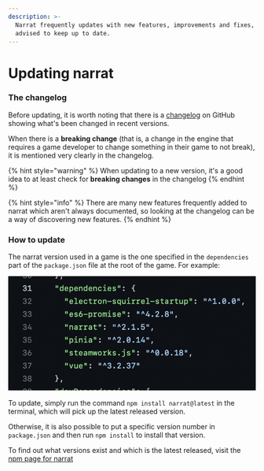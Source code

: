 ```yaml
---
description: >-
  Narrat frequently updates with new features, improvements and fixes, so it is
  advised to keep up to date.
---
```


# Updating narrat

### The changelog

Before updating, it is worth noting that there is a [changelog](https://github.com/liana-p/narrat/blob/main/CHANGELOG.md) on GitHub showing what's been changed in recent versions.

When there is a **breaking change** (that is, a change in the engine that requires a game developer to change something in their game to not break), it is mentioned very clearly in the changelog.

{% hint style="warning" %}
When updating to a new version, it's a good idea to at least check for **breaking changes** in the changelog
{% endhint %}

{% hint style="info" %}
There are many new features frequently added to narrat which aren't always documented, so looking at the changelog can be a way of discovering new features.
{% endhint %}

### How to update

The narrat version used in a game is the one specified in the `dependencies` part of the `package.json` file at the root of the game. For example:

![narrat version example](<../.gitbook/assets/image (7).png>)

To update, simply run the command `npm install narrat@latest` in the terminal, which will pick up the latest released version.

Otherwise, it is also possible to put a specific version number in `package.json` and then run `npm install` to install that version.

To find out what versions exist and which is the latest released, visit the [npm page for narrat](https://www.npmjs.com/package/narrat)
